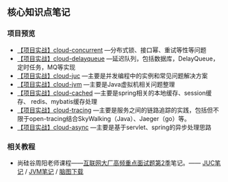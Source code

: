 ## 核心知识点笔记



### 项目预览

- [【项目实战】cloud-concurrent](https://github.com/GitHubWxw/wxw-concurrent/tree/master/cloud-concurrent)  —分布式锁、接口幂、重试等性等问题
- [【项目实战】cloud-delayqueue](https://github.com/GitHubWxw/wxw-concurrent/tree/master/cloud-delayqueue)  —延迟队列，包括数据库，DelayQueue，定时任务，MQ等实现
- [【项目实战】cloud-juc](https://github.com/GitHubWxw/wxw-concurrent/tree/master/cloud-juc)  —主要是并发编程中的实例和常见问题解决方案
- [【项目实战】cloud-jvm](https://github.com/GitHubWxw/wxw-concurrent/tree/master/cloud-jvm)  —主要是Java虚拟机相关问题整理
- [【项目实战】cloud-cached](https://github.com/GitHubWxw/wxw-concurrent/tree/dev-wxw/cloud-cached)   —主要是spring相关的本地缓存、session缓存、 redis、mybatis缓存处理
- [【项目实战】cloud-tracing](https://github.com/GitHubWxw/wxw-concurrent/tree/dev-wxw/cloud-tracing)   —主要是服务之间的链路追踪的实践，包括但不限于open-tracing结合SkyWalking（Java）、Jaeger（go）等。
- [【项目实战】cloud-async](https://github.com/GitHubWxw/wxw-concurrent/tree/dev-wxw/cloud-async)  —主要是基于servlet、spring的异步处理思路



### 相关教程

- 尚硅谷周阳老师课程——[互联网大厂高频重点面试题第2季](https://www.bilibili.com/video/av48961087/)笔记。—— [JUC笔记](https://github.com/MaJesTySA/JVM-JUC-Core/blob/master/docs/JUC.md) / [JVM笔记](https://github.com/MaJesTySA/JVM-JUC-Core/blob/master/docs/JVM.md) / [脑图下载](https://github.com/MaJesTySA/JVM-JUC-Core/raw/master/docs/jvm%20juc.xmind) 